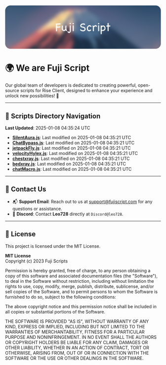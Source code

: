 ![Banner](.github/b.webp)

# 🌍 **We are Fuji Script**

Our global team of developers is dedicated to creating powerful, open-source scripts for Rise Client, designed to enhance your experience and unlock new possibilities! 🌟

---
<!-- SCRIPTS_NAVIGATION_START -->
## 📂 **Scripts Directory Navigation**

**Last Updated**: 2025-01-08 04:35:24 UTC

- **[SilentAura.js](scripts/SilentAura.js)**: Last modified on 2025-01-08 04:35:21 UTC
- **[ChatBypass.js](scripts/ChatBypass.js)**: Last modified on 2025-01-08 04:35:21 UTC
- **[jetpackFly.js](scripts/jetpackFly.js)**: Last modified on 2025-01-08 04:35:21 UTC
- **[velocityHylex.js](scripts/velocityHylex.js)**: Last modified on 2025-01-08 04:35:21 UTC
- **[chestxray.js](scripts/chestxray.js)**: Last modified on 2025-01-08 04:35:21 UTC
- **[bedxray.js](scripts/bedxray.js)**: Last modified on 2025-01-08 04:35:21 UTC
- **[chatMacro.js](scripts/chatMacro.js)**: Last modified on 2025-01-08 04:35:21 UTC

<!-- SCRIPTS_NAVIGATION_END -->

---

## 💬 **Contact Us**  
- 📬 **Support Email**: Reach out to us at [support@fujiscript.com](mailto:support@fujiscript.com) for any questions or assistance.  
- 💬 **Discord**: Contact **Leo728** directly at `Discord@leo728`.

---

## 📜 **License**

This project is licensed under the MIT License.  

**MIT License**  
Copyright (c) 2023 Fuji Scripts  

Permission is hereby granted, free of charge, to any person obtaining a copy of this software and associated documentation files (the "Software"), to deal in the Software without restriction, including without limitation the rights to use, copy, modify, merge, publish, distribute, sublicense, and/or sell copies of the Software, and to permit persons to whom the Software is furnished to do so, subject to the following conditions:  

The above copyright notice and this permission notice shall be included in all copies or substantial portions of the Software.  

THE SOFTWARE IS PROVIDED "AS IS", WITHOUT WARRANTY OF ANY KIND, EXPRESS OR IMPLIED, INCLUDING BUT NOT LIMITED TO THE WARRANTIES OF MERCHANTABILITY, FITNESS FOR A PARTICULAR PURPOSE AND NONINFRINGEMENT. IN NO EVENT SHALL THE AUTHORS OR COPYRIGHT HOLDERS BE LIABLE FOR ANY CLAIM, DAMAGES OR OTHER LIABILITY, WHETHER IN AN ACTION OF CONTRACT, TORT OR OTHERWISE, ARISING FROM, OUT OF OR IN CONNECTION WITH THE SOFTWARE OR THE USE OR OTHER DEALINGS IN THE SOFTWARE.  
